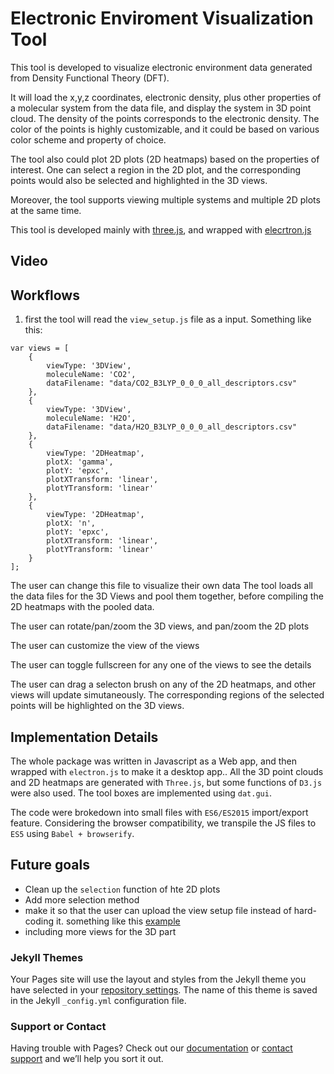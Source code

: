 # Electronic Enviroment Visualization Tool

This tool is developed to visualize electronic environment data generated from Density Functional Theory (DFT). 

It will load the x,y,z coordinates, electronic density, plus other properties of a molecular system from the data file, and display the system in 3D point cloud. The density of the points corresponds to the electronic density. The color of the points is highly customizable, and it could be based on various color scheme and property of choice.

The tool also could plot 2D plots (2D heatmaps) based on the properties of interest. One can select a region in the 2D plot, and the corresponding points would also be selected and highlighted in the 3D views.

Moreover, the tool supports viewing multiple systems and multiple 2D plots at the same time.

This tool is developed mainly with [three.js](https://threejs.org/), and wrapped with [elecrtron.js](https://electronjs.org/)

## Video

## Workflows
1. first the tool will read the `view_setup.js` file as a input. Something like this:
```
var views = [
	{
		viewType: '3DView',
		moleculeName: 'CO2',
		dataFilename: "data/CO2_B3LYP_0_0_0_all_descriptors.csv"
	},
	{
		viewType: '3DView',
		moleculeName: 'H2O',
		dataFilename: "data/H2O_B3LYP_0_0_0_all_descriptors.csv"
	},
	{
		viewType: '2DHeatmap',
		plotX: 'gamma',
		plotY: 'epxc',
		plotXTransform: 'linear',
		plotYTransform: 'linear'
	},
	{
		viewType: '2DHeatmap',
		plotX: 'n',
		plotY: 'epxc',
		plotXTransform: 'linear',
		plotYTransform: 'linear'
	}
];
```
The user can change this file to visualize their own data
The tool loads all the data files for the 3D Views and pool them together, before compiling the 2D heatmaps with the pooled data.

The user can rotate/pan/zoom the 3D views, and pan/zoom the 2D plots


The user can customize the view of the views



The user can toggle fullscreen for any one of the views to see the details



The user can drag a selecton brush on any of the 2D heatmaps, and other views will update simutaneously. The corresponding regions of the selected points will be highlighted on the 3D views.




## Implementation Details

The whole package was written in Javascript as a Web app, and then wrapped with `electron.js` to make it a desktop app.. All the 3D point clouds and 2D heatmaps are generated with `Three.js`, but some functions of `D3.js` were also used. The tool boxes are implemented using `dat.gui`. 

The code were brokedown into small files with `ES6/ES2015` import/export feature. Considering the browser compatibility, we transpile the JS files to `ES5` using `Babel + browserify`. 

## Future goals 

- Clean up the `selection` function of hte 2D plots
- Add more selection method
- make it so that the user can upload the view setup file instead of hard-coding it. something like this [example](http://bl.ocks.org/phil-pedruco/9913243)
- including more views for the 3D part



### Jekyll Themes

Your Pages site will use the layout and styles from the Jekyll theme you have selected in your [repository settings](https://github.com/ray38/electron_viz_webpage/settings). The name of this theme is saved in the Jekyll `_config.yml` configuration file.

### Support or Contact

Having trouble with Pages? Check out our [documentation](https://help.github.com/categories/github-pages-basics/) or [contact support](https://github.com/contact) and we’ll help you sort it out.
